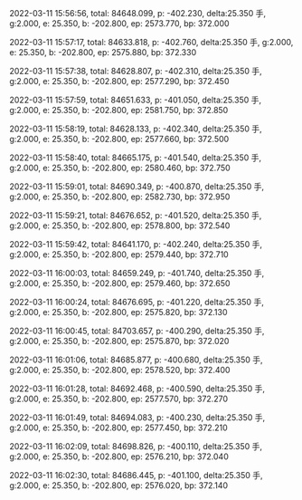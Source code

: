 2022-03-11 15:56:56, total: 84648.099, p: -402.230, delta:25.350 手, g:2.000, e: 25.350, b: -202.800, ep: 2573.770, bp: 372.000

2022-03-11 15:57:17, total: 84633.818, p: -402.760, delta:25.350 手, g:2.000, e: 25.350, b: -202.800, ep: 2575.880, bp: 372.330

2022-03-11 15:57:38, total: 84628.807, p: -402.310, delta:25.350 手, g:2.000, e: 25.350, b: -202.800, ep: 2577.290, bp: 372.450

2022-03-11 15:57:59, total: 84651.633, p: -401.050, delta:25.350 手, g:2.000, e: 25.350, b: -202.800, ep: 2581.750, bp: 372.850

2022-03-11 15:58:19, total: 84628.133, p: -402.340, delta:25.350 手, g:2.000, e: 25.350, b: -202.800, ep: 2577.660, bp: 372.500

2022-03-11 15:58:40, total: 84665.175, p: -401.540, delta:25.350 手, g:2.000, e: 25.350, b: -202.800, ep: 2580.460, bp: 372.750

2022-03-11 15:59:01, total: 84690.349, p: -400.870, delta:25.350 手, g:2.000, e: 25.350, b: -202.800, ep: 2582.730, bp: 372.950

2022-03-11 15:59:21, total: 84676.652, p: -401.520, delta:25.350 手, g:2.000, e: 25.350, b: -202.800, ep: 2578.800, bp: 372.540

2022-03-11 15:59:42, total: 84641.170, p: -402.240, delta:25.350 手, g:2.000, e: 25.350, b: -202.800, ep: 2579.440, bp: 372.710

2022-03-11 16:00:03, total: 84659.249, p: -401.740, delta:25.350 手, g:2.000, e: 25.350, b: -202.800, ep: 2579.460, bp: 372.650

2022-03-11 16:00:24, total: 84676.695, p: -401.220, delta:25.350 手, g:2.000, e: 25.350, b: -202.800, ep: 2575.820, bp: 372.130

2022-03-11 16:00:45, total: 84703.657, p: -400.290, delta:25.350 手, g:2.000, e: 25.350, b: -202.800, ep: 2575.870, bp: 372.020

2022-03-11 16:01:06, total: 84685.877, p: -400.680, delta:25.350 手, g:2.000, e: 25.350, b: -202.800, ep: 2578.520, bp: 372.400

2022-03-11 16:01:28, total: 84692.468, p: -400.590, delta:25.350 手, g:2.000, e: 25.350, b: -202.800, ep: 2577.570, bp: 372.270

2022-03-11 16:01:49, total: 84694.083, p: -400.230, delta:25.350 手, g:2.000, e: 25.350, b: -202.800, ep: 2577.450, bp: 372.210

2022-03-11 16:02:09, total: 84698.826, p: -400.110, delta:25.350 手, g:2.000, e: 25.350, b: -202.800, ep: 2576.210, bp: 372.040

2022-03-11 16:02:30, total: 84686.445, p: -401.100, delta:25.350 手, g:2.000, e: 25.350, b: -202.800, ep: 2576.020, bp: 372.140